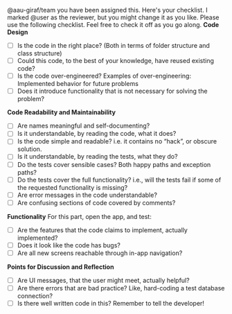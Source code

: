 @aau-giraf/team you have been assigned this. Here's your checklist. I marked @user as the reviewer, but you might change it as you like.
Please use the following checklist. Feel free to check it off as you go along.
**Code Design**
- [ ] Is the code in the right place? (Both in terms of folder structure and class structure)
- [ ] Could this code, to the best of your knowledge, have reused existing code?
- [ ] Is the code over-engineered? Examples of over-engineering: Implemented behavior for future problems
- [ ] Does it introduce functionality that is not necessary for solving the problem?

**Code Readability and Maintainability**
- [ ] Are names meaningful and self-documenting?
- [ ] Is it understandable, by reading the code, what it does?
- [ ] Is the code simple and readable? i.e. it contains no “hack”, or obscure solution.
- [ ] Is it understandable, by reading the tests, what they do?
- [ ] Do the tests cover sensible cases? Both happy paths and exception paths?
- [ ] Do the tests cover the full functionality? i.e., will the tests fail if some of the requested functionality is missing?
- [ ] Are error messages in the code understandable?
- [ ] Are confusing sections of code covered by comments?

**Functionality**
For this part, open the app, and test:
- [ ] Are the features that the code claims to implement, actually implemented?
- [ ] Does it look like the code has bugs?
- [ ] Are all new screens reachable through in-app navigation?

**Points for Discussion and Reflection**
- [ ] Are UI messages, that the user might meet, actually helpful?
- [ ] Are there errors that are bad practice? Like, hard-coding a test database connection?
- [ ] Is there well written code in this? Remember to tell the developer!
